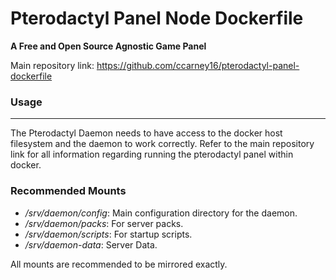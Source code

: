 # Pterodactyl Panel Node Dockerfile #
__A Free and Open Source Agnostic Game Panel__


Main repository link: https://github.com/ccarney16/pterodactyl-panel-dockerfile

### Usage ###

---

The Pterodactyl Daemon needs to have access to the docker host filesystem and the daemon to work correctly.
Refer to the main repository link for all information regarding running the pterodactyl panel within docker.


### Recommended Mounts ###

* _/srv/daemon/config_: Main configuration directory for the daemon.
* _/srv/daemon/packs_: For server packs.
* _/srv/daemon/scripts_: For startup scripts.
* _/srv/daemon-data_: Server Data.

All mounts are recommended to be mirrored exactly. 